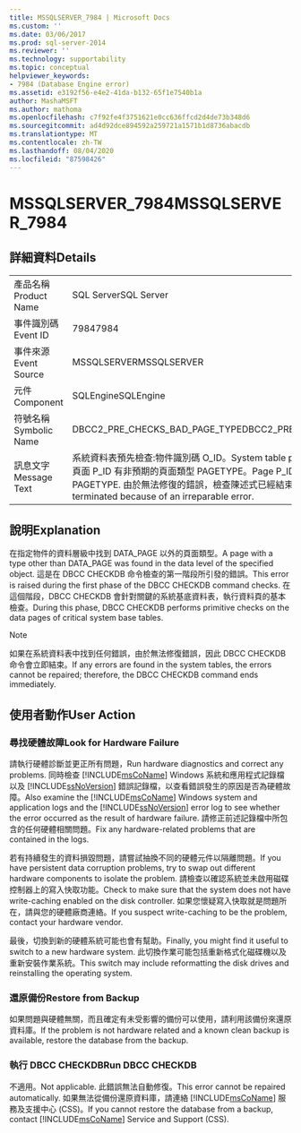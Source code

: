 ```yaml
---
title: MSSQLSERVER_7984 | Microsoft Docs
ms.custom: ''
ms.date: 03/06/2017
ms.prod: sql-server-2014
ms.reviewer: ''
ms.technology: supportability
ms.topic: conceptual
helpviewer_keywords:
- 7984 (Database Engine error)
ms.assetid: e3192f56-e4e2-41da-b132-65f1e7540b1a
author: MashaMSFT
ms.author: mathoma
ms.openlocfilehash: c7f92fe4f3751621e0cc636ffcd2d4de73b348d6
ms.sourcegitcommit: ad4d92dce894592a259721a1571b1d8736abacdb
ms.translationtype: MT
ms.contentlocale: zh-TW
ms.lasthandoff: 08/04/2020
ms.locfileid: "87598426"
---
```

# <a name="mssqlserver_7984"></a><span data-ttu-id="95559-102">MSSQLSERVER_7984</span><span class="sxs-lookup"><span data-stu-id="95559-102">MSSQLSERVER_7984</span></span>
    
## <a name="details"></a><span data-ttu-id="95559-103">詳細資料</span><span class="sxs-lookup"><span data-stu-id="95559-103">Details</span></span>  
  
|||  
|-|-|  
|<span data-ttu-id="95559-104">產品名稱</span><span class="sxs-lookup"><span data-stu-id="95559-104">Product Name</span></span>|<span data-ttu-id="95559-105">SQL Server</span><span class="sxs-lookup"><span data-stu-id="95559-105">SQL Server</span></span>|  
|<span data-ttu-id="95559-106">事件識別碼</span><span class="sxs-lookup"><span data-stu-id="95559-106">Event ID</span></span>|<span data-ttu-id="95559-107">7984</span><span class="sxs-lookup"><span data-stu-id="95559-107">7984</span></span>|  
|<span data-ttu-id="95559-108">事件來源</span><span class="sxs-lookup"><span data-stu-id="95559-108">Event Source</span></span>|<span data-ttu-id="95559-109">MSSQLSERVER</span><span class="sxs-lookup"><span data-stu-id="95559-109">MSSQLSERVER</span></span>|  
|<span data-ttu-id="95559-110">元件</span><span class="sxs-lookup"><span data-stu-id="95559-110">Component</span></span>|<span data-ttu-id="95559-111">SQLEngine</span><span class="sxs-lookup"><span data-stu-id="95559-111">SQLEngine</span></span>|  
|<span data-ttu-id="95559-112">符號名稱</span><span class="sxs-lookup"><span data-stu-id="95559-112">Symbolic Name</span></span>|<span data-ttu-id="95559-113">DBCC2_PRE_CHECKS_BAD_PAGE_TYPE</span><span class="sxs-lookup"><span data-stu-id="95559-113">DBCC2_PRE_CHECKS_BAD_PAGE_TYPE</span></span>|  
|<span data-ttu-id="95559-114">訊息文字</span><span class="sxs-lookup"><span data-stu-id="95559-114">Message Text</span></span>|<span data-ttu-id="95559-115">系統資料表預先檢查:物件識別碼 O_ID。</span><span class="sxs-lookup"><span data-stu-id="95559-115">System table pre-checks: Object ID O_ID.</span></span> <span data-ttu-id="95559-116">頁面 P_ID 有非預期的頁面類型 PAGETYPE。</span><span class="sxs-lookup"><span data-stu-id="95559-116">Page P_ID has unexpected page type PAGETYPE.</span></span> <span data-ttu-id="95559-117">由於無法修復的錯誤，檢查陳述式已經結束。</span><span class="sxs-lookup"><span data-stu-id="95559-117">Check statement terminated because of an irreparable error.</span></span>|  
  
## <a name="explanation"></a><span data-ttu-id="95559-118">說明</span><span class="sxs-lookup"><span data-stu-id="95559-118">Explanation</span></span>  
 <span data-ttu-id="95559-119">在指定物件的資料層級中找到 DATA_PAGE 以外的頁面類型。</span><span class="sxs-lookup"><span data-stu-id="95559-119">A page with a type other than DATA_PAGE was found in the data level of the specified object.</span></span> <span data-ttu-id="95559-120">這是在 DBCC CHECKDB 命令檢查的第一階段所引發的錯誤。</span><span class="sxs-lookup"><span data-stu-id="95559-120">This error is raised during the first phase of the DBCC CHECKDB command checks.</span></span> <span data-ttu-id="95559-121">在這個階段，DBCC CHECKDB 會針對關鍵的系統基底資料表，執行資料頁的基本檢查。</span><span class="sxs-lookup"><span data-stu-id="95559-121">During this phase, DBCC CHECKDB performs primitive checks on the data pages of critical system base tables.</span></span>  
  
> [!NOTE]  
>  <span data-ttu-id="95559-122">如果在系統資料表中找到任何錯誤，由於無法修復錯誤，因此 DBCC CHECKDB 命令會立即結束。</span><span class="sxs-lookup"><span data-stu-id="95559-122">If any errors are found in the system tables, the errors cannot be repaired; therefore, the DBCC CHECKDB command ends immediately.</span></span>  
  
## <a name="user-action"></a><span data-ttu-id="95559-123">使用者動作</span><span class="sxs-lookup"><span data-stu-id="95559-123">User Action</span></span>  
  
### <a name="look-for-hardware-failure"></a><span data-ttu-id="95559-124">尋找硬體故障</span><span class="sxs-lookup"><span data-stu-id="95559-124">Look for Hardware Failure</span></span>  
 <span data-ttu-id="95559-125">請執行硬體診斷並更正所有問題，</span><span class="sxs-lookup"><span data-stu-id="95559-125">Run hardware diagnostics and correct any problems.</span></span> <span data-ttu-id="95559-126">同時檢查 [!INCLUDE[msCoName](../../includes/msconame-md.md)] Windows 系統和應用程式記錄檔以及 [!INCLUDE[ssNoVersion](../../includes/ssnoversion-md.md)] 錯誤記錄檔，以查看錯誤發生的原因是否為硬體故障。</span><span class="sxs-lookup"><span data-stu-id="95559-126">Also examine the [!INCLUDE[msCoName](../../includes/msconame-md.md)] Windows system and application logs and the [!INCLUDE[ssNoVersion](../../includes/ssnoversion-md.md)] error log to see whether the error occurred as the result of hardware failure.</span></span> <span data-ttu-id="95559-127">請修正前述記錄檔中所包含的任何硬體相關問題。</span><span class="sxs-lookup"><span data-stu-id="95559-127">Fix any hardware-related problems that are contained in the logs.</span></span>  
  
 <span data-ttu-id="95559-128">若有持續發生的資料損毀問題，請嘗試抽換不同的硬體元件以隔離問題。</span><span class="sxs-lookup"><span data-stu-id="95559-128">If you have persistent data corruption problems, try to swap out different hardware components to isolate the problem.</span></span> <span data-ttu-id="95559-129">請檢查以確認系統並未啟用磁碟控制器上的寫入快取功能。</span><span class="sxs-lookup"><span data-stu-id="95559-129">Check to make sure that the system does not have write-caching enabled on the disk controller.</span></span> <span data-ttu-id="95559-130">如果您懷疑寫入快取就是問題所在，請與您的硬體廠商連絡。</span><span class="sxs-lookup"><span data-stu-id="95559-130">If you suspect write-caching to be the problem, contact your hardware vendor.</span></span>  
  
 <span data-ttu-id="95559-131">最後，切換到新的硬體系統可能也會有幫助。</span><span class="sxs-lookup"><span data-stu-id="95559-131">Finally, you might find it useful to switch to a new hardware system.</span></span> <span data-ttu-id="95559-132">此切換作業可能包括重新格式化磁碟機以及重新安裝作業系統。</span><span class="sxs-lookup"><span data-stu-id="95559-132">This switch may include reformatting the disk drives and reinstalling the operating system.</span></span>  
  
### <a name="restore-from-backup"></a><span data-ttu-id="95559-133">還原備份</span><span class="sxs-lookup"><span data-stu-id="95559-133">Restore from Backup</span></span>  
 <span data-ttu-id="95559-134">如果問題與硬體無關，而且確定有未受影響的備份可以使用，請利用該備份來還原資料庫。</span><span class="sxs-lookup"><span data-stu-id="95559-134">If the problem is not hardware related and a known clean backup is available, restore the database from the backup.</span></span>  
  
### <a name="run-dbcc-checkdb"></a><span data-ttu-id="95559-135">執行 DBCC CHECKDB</span><span class="sxs-lookup"><span data-stu-id="95559-135">Run DBCC CHECKDB</span></span>  
 <span data-ttu-id="95559-136">不適用。</span><span class="sxs-lookup"><span data-stu-id="95559-136">Not applicable.</span></span> <span data-ttu-id="95559-137">此錯誤無法自動修復。</span><span class="sxs-lookup"><span data-stu-id="95559-137">This error cannot be repaired automatically.</span></span> <span data-ttu-id="95559-138">如果無法從備份還原資料庫，請連絡 [!INCLUDE[msCoName](../../includes/msconame-md.md)] 服務及支援中心 (CSS)。</span><span class="sxs-lookup"><span data-stu-id="95559-138">If you cannot restore the database from a backup, contact [!INCLUDE[msCoName](../../includes/msconame-md.md)] Service and Support (CSS).</span></span>  
  
  
